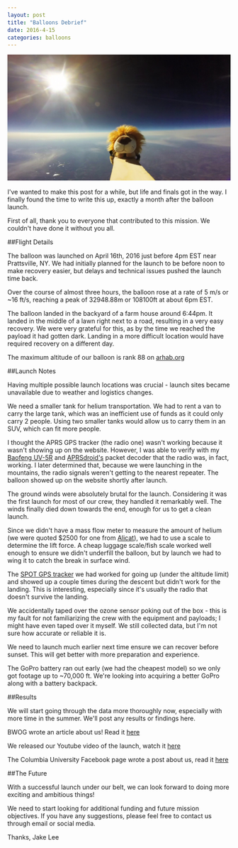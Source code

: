```yaml
---
layout: post
title: "Balloons Debrief"
date: 2016-4-15
categories: balloons
---
```


<img src="/assets/media/img/posts/roareespace.jpg" alt="">

I've wanted to make this post for a while, but life and finals got in the way. I finally found the time to write this up, exactly a month after the balloon launch.

First of all, thank you to everyone that contributed to this mission. We couldn't have done it without you all.

##Flight Details

The balloon was launched on April 16th, 2016 just before 4pm EST near Prattsville, NY. We had initially planned for the launch to be before noon to make recovery easier, but delays and technical issues pushed the launch time back.

Over the course of almost three hours, the balloon rose at a rate of 5 m/s or ~16 ft/s, reaching a peak of 32948.88m or 108100ft at about 6pm EST.

The balloon landed in the backyard of a farm house around 6:44pm. It landed in the middle of a lawn right next to a road, resulting in a very easy recovery. We were very grateful for this, as by the time we reached the payload it had gotten dark. Landing in a more difficult location would have required recovery on a different day.

The maximum altitude of our balloon is rank 88 on [arhab.org](www.arhab.org)

##Launch Notes

Having multiple possible launch locations was crucial - launch sites became unavailable due to weather and logistics changes.

We need a smaller tank for helium transportation. We had to rent a van to carry the large tank, which was an inefficient use of funds as it could only carry 2 people. Using two smaller tanks would allow us to carry them in an SUV, which can fit more people.

I thought the APRS GPS tracker (the radio one) wasn't working because it wasn't showing up on the website. However, I was able to verify with my [Baofeng UV-5R](http://www.amazon.com/BaoFeng-UV-5R-Dual-Radio-Black/dp/B007H4VT7A) and [APRSdroid's](https://aprsdroid.org) packet decoder that the radio was, in fact, working. I later determined that, because we were launching in the mountains, the radio signals weren't getting to the nearest repeater. The balloon showed up on the website shortly after launch.

The ground winds were absolutely brutal for the launch. Considering it was the first launch for most of our crew, they handled it remarkably well. The winds finally died down towards the end, enough for us to get a clean launch.

Since we didn't have a mass flow meter to measure the amount of helium (we were quoted $2500 for one from [Alicat](http://www.alicat.com)), we had to use a scale to determine the lift force. A cheap luggage scale/fish scale worked well enough to ensure we didn't underfill the balloon, but by launch we had to wing it to catch the break in surface wind. 

The [SPOT GPS tracker](http://www.findmespot.com/en/) we had worked for going up (under the altitude limit) and showed up a couple times during the descent but didn't work for the landing. This is interesting, especially since it's usually the radio that doesn't survive the landing.

We accidentally taped over the ozone sensor poking out of the box - this is my fault for not familiarizing the crew with the equipment and payloads; I might have even taped over it myself. We still collected data, but I'm not sure how accurate or reliable it is.

We need to launch much earlier next time ensure we can recover before sunset. This will get better with more preparation and experience.

The GoPro battery ran out early (we had the cheapest model) so we only got footage up to ~70,000 ft. We're looking into acquiring a better GoPro along with a battery backpack. 

##Results

We will start going through the data more thoroughly now, especially with more time in the summer. We'll post any results or findings here.

BWOG wrote an article about us! Read it [here](http://bwog.com/2016/04/25/roaree-goes-to-space/)

We released our Youtube video of the launch, watch it [here](https://www.youtube.com/watch?v=5US99GBWdAA)

The Columbia University Facebook page wrote a post about us, read it [here](https://www.facebook.com/columbia/photos/a.10150823501978937.396316.102471088936/10153719505858937/?type=3)


##The Future

With a successful launch under our belt, we can look forward to doing more exciting and ambitious things!

We need to start looking for additional funding and future mission objectives. If you have any suggestions, please feel free to contact us through email or social media.

Thanks,
Jake Lee

